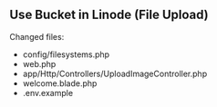 ## Use Bucket in Linode (File Upload)

Changed files:

- config/filesystems.php
- web.php
- app/Http/Controllers/UploadImageController.php
- welcome.blade.php
- .env.example
